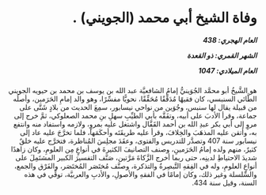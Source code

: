 <h1 dir="rtl">وفاة الشيخ أبي محمد (الجويني) .</h1>

<h5 dir="rtl">العام الهجري:  438

الشهر القمري: ذو القعدة

العام الميلادي: 1047</h5>

<p dir="rtl">هو الشَّيخُ أبو محمَّد الجُوَينيُّ إمامُ الشافعيَّة عبد الله بن يوسف بن محمد بن حيويه الجويني الطَّائي السنبسي، كان فقيهًا مُدَقِّقًا مُحَقِّقًا، نحويًّا مفسِّرًا، وهو والد إمامِ الحَرَمين، وأصلُه من قبيلة يقال لها سنبس، وجُوَين من نواحي نيسابور، سمِعَ الحديث من بلادٍ شَتَّى على جماعة، وقرأ الأدبَ على أبيه، وتفَقَّه بأبي الطيِّبِ سهلِ بنِ محمد الصعلوكي، ثمَّ خرج إلى مروٍ إلى أبي بكر عبدِ الله بن أحمد القَفَّال واشتغل عليه بمروٍ، ولازمه واستفاد منه وانتفع به، وأتقن عليه المذهَبَ والخِلافَ، وقرأ عليه طريقَتَه وأحكَمَها، فلما تخرَّجَ عليه عاد إلى نيسابور سنة 407 وتصدَّر للتدريس والفتوى، وعقَدَ مجلِسَ المُناظرة، فتخرَّج عليه خلقٌ كثيرٌ، منهم ولده إمامُ الحَرَمينِ، وصنف التصانيفَ الكثيرةَ في أنواعٍ مِن العلومِ، وكان زاهدًا شديدَ الاحتياطِ لدينِه، حتى ربما أخرج الزَّكاةَ مَرَّتين، صَنَّف التفسيرَ الكبير المشتَمِلَ على أنواعِ العلومِ، وله في الفِقهِ التَّبصِرةُ والتذكرة، وصنَّف مُختَصَر المُختَصَر، والفَرْق والجمع، والسِّلسلة وغير ذلك، وكان إمامًا في الفقهِ والأصولِ، والأدبِ والعربيَّة، توفِّي في هذه السنة، وقيل سنة 434.</p></br>
